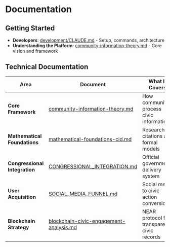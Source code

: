 # Documentation

## Getting Started
- **Developers**: [development/CLAUDE.md](./development/CLAUDE.md) - Setup, commands, architecture
- **Understanding the Platform**: [community-information-theory.md](./architecture/community-information-theory.md) - Core vision and framework

## Technical Documentation

| Area | Document | What It Covers |
|------|----------|----------------|
| **Core Framework** | [community-information-theory.md](./architecture/community-information-theory.md) | How communities process civic information |
| **Mathematical Foundations** | [mathematical-foundations-cid.md](./architecture/mathematical-foundations-cid.md) | Research citations and formal models |
| **Congressional Integration** | [CONGRESSIONAL_INTEGRATION.md](./integrations/CONGRESSIONAL_INTEGRATION.md) | Official government delivery system |
| **User Acquisition** | [SOCIAL_MEDIA_FUNNEL.md](./architecture/SOCIAL_MEDIA_FUNNEL.md) | Social media to civic action conversion |
| **Blockchain Strategy** | [blockchain-civic-engagement-analysis.md](./architecture/blockchain-civic-engagement-analysis.md) | NEAR protocol for transparent civic records |